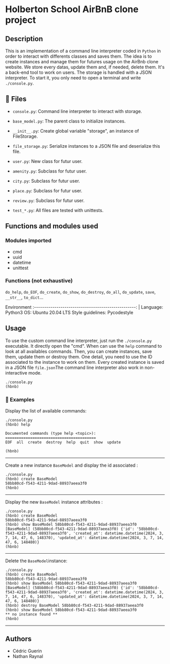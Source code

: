 # Holberton School AirBnB clone project

## Description

This is an implementation of a command line interpreter coded in `Python` in order to interact with differents classes and saves them. The idea is to create instances and manage them for futures usage on the AirBnb clone website. We store every datas, update them and, if needed, delete them. It's a back-end tool to work on users. The storage is handled with a JSON interpreter. To start it, you only need to open a terminal and write `./console.py`.

## :file_folder: Files

- `console.py`: Command line interpreter to interact with storage.
- `base_model.py`: The parent class to initialize instances.
- `__init__.py`: Create global variable "storage", an instance of FileStorage.
- `file_storage.py`: Serialize instances to a JSON file and deserialize this file.
- `user.py`: New class for futur user.
- `amenity.py`: Subclass for futur user.
- `city.py`: Subclass for futur user.
- `place.py`: Subclass for futur user.
- `review.py`: Subclass for futur user.

- `test_*.py`: All files are tested with unittests.

## Functions and modules used

### Modules imported

- cmd
- uuid
- datetime
- unittest

### Functions (not exhaustive)

`do_help`, `do_EOF`, `do_create`, `do_show`, `do_destroy`, `do_all`, `do_update`, `save`, `__str__`, `to_dict`...

Environment
:--------------------------------------------------: |
Language: Python3
OS: Ubuntu 20.04 LTS
Style guidelines: Pycodestyle

## Usage

To use the custom command line interpreter, just run the `./console.py` executable. It directly open the "cmd". When can use the `help` command to look at all availables commands. Then, you can create instances, save them, update them or destroy them. One detail, you need to use the ID associated to the instance to work on them. Every created instance is saved in a JSON file `file.json`The command line interpreter also work in non-interactive mode.

```python
./console.py
(hbnb)
```

### :floppy_disk: Examples

Display the list of available commands:
```
./console.py
(hbnb) help

Documented commands (type help <topic>):
========================================
EOF  all  create  destroy  help  quit  show  update

(hbnb)
```
----------
Create a new instance `BaseModel` and display the id associated :
```
./console.py 
(hbnb) create BaseModel
58bb80cd-f543-4211-9dad-88937aeea3f0
(hbnb) 
```
----------
Display the new `BaseModel` instance attributes :
```
./console.py 
(hbnb) create BaseModel
58bb80cd-f543-4211-9dad-88937aeea3f0
(hbnb) show BaseModel 58bb80cd-f543-4211-9dad-88937aeea3f0
[BaseModel] (58bb80cd-f543-4211-9dad-88937aeea3f0) {'id': '58bb80cd-f543-4211-9dad-88937aeea3f0', 'created_at': datetime.datetime(2024, 3, 7, 14, 47, 6, 148370), 'updated_at': datetime.datetime(2024, 3, 7, 14, 47, 6, 148480)}
(hbnb) 
```
----------
Delete the `BaseModel`instance:
```
./console.py 
(hbnb) create BaseModel
58bb80cd-f543-4211-9dad-88937aeea3f0
(hbnb) show BaseModel 58bb80cd-f543-4211-9dad-88937aeea3f0
[BaseModel] (58bb80cd-f543-4211-9dad-88937aeea3f0) {'id': '58bb80cd-f543-4211-9dad-88937aeea3f0', 'created_at': datetime.datetime(2024, 3, 7, 14, 47, 6, 148370), 'updated_at': datetime.datetime(2024, 3, 7, 14, 47, 6, 148480)}
(hbnb) destroy BaseModel 58bb80cd-f543-4211-9dad-88937aeea3f0
(hbnb) show BaseModel 58bb80cd-f543-4211-9dad-88937aeea3f0
** no instance found **
(hbnb) 
```
----------

## Authors

- Cédric Guerin
- Nathan Raynal
